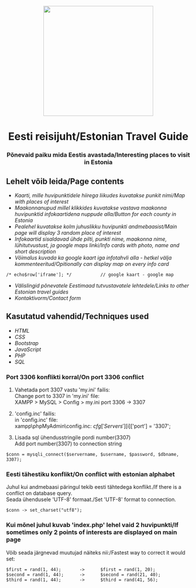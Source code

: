 <p align="center"><img src="https://user-images.githubusercontent.com/34022590/110831083-928da000-82a2-11eb-801e-bcf827570d18.png" width="300px"></p>

<h1 align="center">
    <strong>Eesti reisijuht/Estonian Travel Guide</strong>
</h1>
<h3 align="center">
    Põnevaid paiku mida Eestis avastada/Interesting places to visit in Estonia
</h3>


## Lehelt võib leida/Page contents
* *Kaarti, mille huvipunktidele hiirega liikudes kuvatakse punkit nimi/Map with places of interest*
* *Maakonnanupud millel klikkides kuvatakse vastava maakonna huvipunktid infokaartidena nuppude alla/Button for each county in Estonia*
* *Pealehel kuvatakse kolm juhuslikku huvipunkti andmebaasist/Main page will display 3 random place of interest*
* *Infokaartid sisaldavad ühde pilti, punkti nime, maakonna nime, lühitutvustust, ja google maps linki/Info cards with photo, name and short description*
* *Võimalus kuvada ka google kaart iga infotahvli alla - hetkel välja kommenteeritud/Opitionally can display map on every info card*
```
/* echo$row['iframe']; */			// google kaart - google map
```
* *Välislingid põnevatele Eestimaad tutvustavatele lehtedele/Links to other Estonian travel guides*
* *Kontaktivorm/Contact form*


## Kasutatud vahendid/Techniques used
* *HTML*
* *CSS*
* *Bootstrap*
* *JavaScript*
* *PHP*
* *SQL*

### Port 3306 konflikti korral/On port 3306 conflict 
1. Vahetada port 3307 vastu 'my.ini' failis:\
Change port to 3307 in 'my.ini' file:\
XAMPP > MySQL > Config > my.ini port 3306 -> 3307

2. 'config.inc' failis:\
in 'config.inc' file:\
xampp\phpMyAdmin\config.inc:
$cfg['Servers'][$i]['port'] = '3307';

3. Lisada sql ühendusstringile pordi number(3307)\
Add port number(3307) to connection string
```
$conn = mysqli_connect($servername, $username, $password, $dbname, 3307);
```

### Eesti tähestiku konflikt/On conflict with estonian alphabet
Juhul kui andmebaasi päringul tekib eesti tähtedega konflikt./If there is a conflict on database query.\
Seada ühendusele 'UTF-8' formaat./Set 'UTF-8' format to connection.
```
$conn -> set_charset("utf8");
```

### Kui mõnel juhul kuvab 'index.php' lehel vaid 2 huvipunkti/If sometimes only 2 points of interests are displayed on main page
Võib seada järgnevad muutujad näiteks nii:/Fastest way to correct it would set:
```
$first = rand(1, 44);       ->      $first = rand(1, 20);
$second = rand(1, 44);      ->      $second = rand(21, 40);
$third = rand(1, 44);       ->      $third = rand(41, 56);
```
